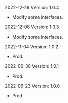 2022-12-29 Version: 1.0.4
- Modify some interfaces.

2022-12-08 Version: 1.0.3
- Modify some interfaces.

2022-11-04 Version: 1.0.2
- Prod.

2022-06-30 Version: 1.0.1
- Prod.

2022-06-23 Version: 1.0.0
- Prod.

